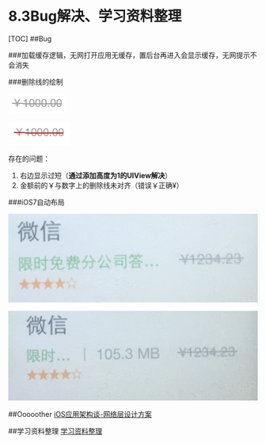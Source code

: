 # 8.3Bug解决、学习资料整理
[TOC]
##Bug

###加载缓存逻辑，无网打开应用无缓存，置后台再进入会显示缓存，无网提示不会消失

###删除线的绘制

![删除线](media/14701847951202/%E5%88%A0%E9%99%A4%E7%BA%BF.jpg)

![FullSizeRende](media/14701847951202/FullSizeRender.jpg)

存在的问题：
1. 右边显示过短（**通过添加高度为1的UIView解决**）
2. 金额前的￥与数字上的删除线未对齐（错误￥正确¥）

###iOS7自动布局

![FullSizeRender 2](media/FullSizeRender%202.jpg)

![FullSizeRender 3](media/FullSizeRender%203.jpg)

##Ooooother
[iOS应用架构谈-网络层设计方案](http://casatwy.com/iosying-yong-jia-gou-tan-wang-luo-ceng-she-ji-fang-an.html)

##学习资料整理
[学习资料整理](https://github.com/yanqizhao/dev-note/blob/August/August/学习资料整理.md)





